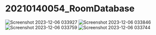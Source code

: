 # 20210140054_RoomDatabase
![Screenshot 2023-12-06 033927](https://github.com/Thoreeq16/20210140054_RoomDatabase/assets/115150185/d017b286-0cf7-4648-9a80-a08010a95209)
![Screenshot 2023-12-06 033846](https://github.com/Thoreeq16/20210140054_RoomDatabase/assets/115150185/d126cdf5-3d9d-4c78-b12c-45a70308a196)
![Screenshot 2023-12-06 033759](https://github.com/Thoreeq16/20210140054_RoomDatabase/assets/115150185/34b4475b-86ae-4722-a45b-31d715c565b5)
![Screenshot 2023-12-06 033744](https://github.com/Thoreeq16/20210140054_RoomDatabase/assets/115150185/94c8cb55-6fe0-44d8-a03c-a315e5210090)
